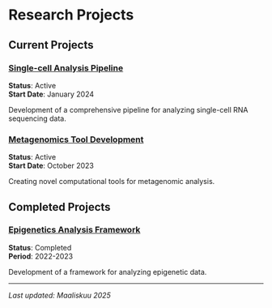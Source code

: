 # Research Projects

## Current Projects

### [Single-cell Analysis Pipeline](/projects/single-cell-pipeline)
**Status**: Active  
**Start Date**: January 2024

Development of a comprehensive pipeline for analyzing single-cell RNA sequencing data.

### [Metagenomics Tool Development](/projects/metagenomics-tools)
**Status**: Active  
**Start Date**: October 2023

Creating novel computational tools for metagenomic analysis.

## Completed Projects

### [Epigenetics Analysis Framework](/projects/epigenetics-framework)
**Status**: Completed  
**Period**: 2022-2023

Development of a framework for analyzing epigenetic data. 

---
*Last updated: Maaliskuu 2025*